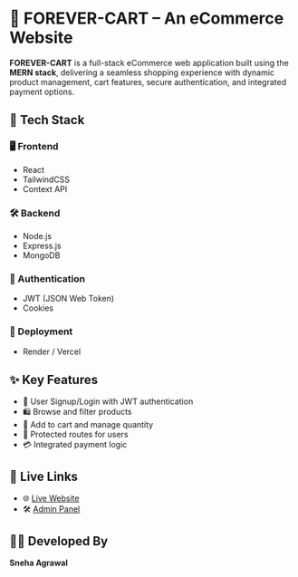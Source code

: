 # 🛒 FOREVER-CART – An eCommerce Website

**FOREVER-CART** is a full-stack eCommerce web application built using the **MERN stack**, delivering a seamless shopping experience with dynamic product management, cart features, secure authentication, and integrated payment options.

## 🔧 Tech Stack

### 🖥️ Frontend
- React
- TailwindCSS
- Context API

### 🛠️ Backend
- Node.js
- Express.js
- MongoDB

### 🔐 Authentication
- JWT (JSON Web Token)
- Cookies

### 🚀 Deployment
- Render / Vercel 

## ✨ Key Features

- 👤 User Signup/Login with JWT authentication  
- 🛍️ Browse and filter products  
- 🛒 Add to cart and manage quantity  
- 🔐 Protected routes for users  
- 💳 Integrated payment logic

## 🔗 Live Links

- 🌐 [Live Website](https://forever-cart.vercel.app)  
- 🛠️ [Admin Panel](https://forever-cart-d886.vercel.app)

## 👩‍💻 Developed By

**Sneha Agrawal**
